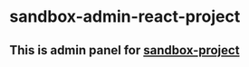 # sandbox-admin-react-project

## This is admin panel for [**sandbox-project**](https://github.com/Slava-cyber/sandbox-project)
